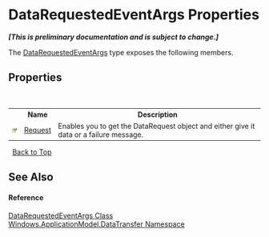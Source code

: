 # DataRequestedEventArgs Properties
 _**\[This is preliminary documentation and is subject to change.\]**_

The <a href="T_Windows_ApplicationModel_DataTransfer_DataRequestedEventArgs">DataRequestedEventArgs</a> type exposes the following members.


## Properties
&nbsp;<table><tr><th></th><th>Name</th><th>Description</th></tr><tr><td>![Public property](media/pubproperty.gif "Public property")</td><td><a href="P_Windows_ApplicationModel_DataTransfer_DataRequestedEventArgs_Request">Request</a></td><td>
Enables you to get the DataRequest object and either give it data or a failure message.</td></tr></table>&nbsp;
<a href="#datarequestedeventargs-properties">Back to Top</a>

## See Also


#### Reference
<a href="T_Windows_ApplicationModel_DataTransfer_DataRequestedEventArgs">DataRequestedEventArgs Class</a><br /><a href="N_Windows_ApplicationModel_DataTransfer">Windows.ApplicationModel.DataTransfer Namespace</a><br />